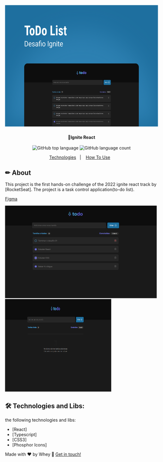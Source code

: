 <h1 align="center">
    <img alt="IgniteReact" title="#IgniteReact" src="./desafio-01/src/assets/Capa.svg" width="1000" height="400"/>
</h1>

<h4 align="center"> 
	🚀Ignite React  
</h4>

<p align="center">

  <img alt="GitHub top language" src="https://img.shields.io/github/languages/top/Wheyckson/React-TodoList.svg">  
 
  <img alt="GitHub language count" src="https://img.shields.io/github/languages/count/Wheyckson/React-TodoList.svg">

</p>

<p align="center">
  <a href="#rocket-technologies">Technologies</a>&nbsp;&nbsp;&nbsp;|&nbsp;&nbsp;&nbsp;
  <a href="#information_source-how-to-use">How To Use</a>&nbsp;&nbsp;&nbsp;
</p>

## ✏ About

This project is the first hands-on challenge of the 2022 ignite react track by [RocketSeat]. The project is a task control application(to-do list).

[Figma](<https://www.figma.com/file/fijdfKlYGZ5uad1pbh9vOR/ToDo-List-(Copy)?node-id=0%3A1>)

<img src="./desafio-01/src/assets/todolist.png" alt="TodoList" width="500"/> <img src="./desafio-01/src/assets/noResults.png" alt="TodoList empty" width="350" height="305"/> 

## 🛠 Technologies and Libs:

the following technologies and libs:

- [React]
- [Typescript]
- [CSS3]
- [Phosphor Icons]

Made with ♥ by Whey :wave: [Get in touch!](https://www.linkedin.com/in/wheyckson-lopes/)
